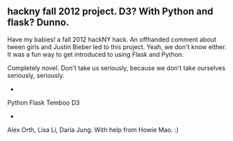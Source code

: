 hackny fall 2012 project. D3? With Python and flask? Dunno.
----------------------------------------------------------
Have my babies! a fall 2012 hackNY hack.
An offhanded comment about tween girls and Justin Bieber led to this project. Yeah, we don't know either.
It was a fun way to get introduced to using Flask and Python.

Completely novel. Don't take us seriously, because we don't take ourselves seriously, seriously.

*
Python
Flask
Temboo
D3

*

Alex Orth, Lisa Li, Daria Jung.
With help from Howie Mao. :)




